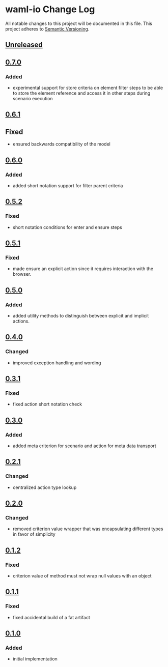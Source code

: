 # waml-io Change Log
All notable changes to this project will be documented in this file.
This project adheres to [Semantic Versioning](http://semver.org/).

## [Unreleased]

## [0.7.0]

### Added
- experimental support for store criteria on element filter steps to be able to store the element reference and access it in other steps during scenario execution

## [0.6.1]
## Fixed
- ensured backwards compatibility of the model

## [0.6.0]
### Added
- added short notation support for filter parent criteria

## [0.5.2]
### Fixed
- short notation conditions for enter and ensure steps

## [0.5.1]
### Fixed
- made ensure an explicit action since it requires interaction with the browser.

## [0.5.0]
### Added
- added utility methods to distinguish between explicit and implicit actions.

## [0.4.0]
### Changed
- improved exception handling and wording

## [0.3.1]
### Fixed
- fixed action short notation check

## [0.3.0]
### Added
- added meta criterion for scenario and action for meta data transport

## [0.2.1]
### Changed
- centralized action type lookup

## [0.2.0]
### Changed
- removed criterion value wrapper that was encapsulating different types in favor of simplicity

## [0.1.2]
### Fixed
- criterion value of method must not wrap null values with an object

## [0.1.1]
### Fixed
- fixed accidental build of a fat artifact

## [0.1.0]
### Added
- initial implementation

[0.1.0]: https://github.com/automate-website/waml-io/commits/0.1.0
[0.1.1]: https://github.com/automate-website/waml-io/compare/0.1.0...0.1.1
[0.1.2]: https://github.com/automate-website/waml-io/compare/0.1.1...0.1.2
[0.2.0]: https://github.com/automate-website/waml-io/compare/0.1.2...0.2.0
[0.2.1]: https://github.com/automate-website/waml-io/compare/0.2.0...0.2.1
[0.3.0]: https://github.com/automate-website/waml-io/compare/0.2.1...0.3.0
[0.3.1]: https://github.com/automate-website/waml-io/compare/0.3.0...0.3.1
[0.4.0]: https://github.com/automate-website/waml-io/compare/0.3.1...0.4.0
[0.5.0]: https://github.com/automate-website/waml-io/compare/0.4.0...0.5.0
[0.5.1]: https://github.com/automate-website/waml-io/compare/0.5.0...0.5.1
[0.5.2]: https://github.com/automate-website/waml-io/compare/0.5.1...0.5.2
[0.6.0]: https://github.com/automate-website/waml-io/compare/0.5.1...0.6.0
[0.6.1]: https://github.com/automate-website/waml-io/compare/0.6.0...0.6.1
[0.7.0]: https://github.com/automate-website/waml-io/compare/0.6.1...0.7.0
[Unreleased]: https://github.com/automate-website/waml-io/compare/0.7.0...master